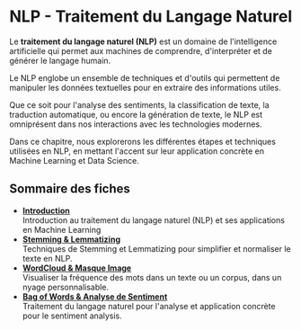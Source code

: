 # NLP - Traitement du Langage Naturel

Le **traitement du langage naturel (NLP)** est un domaine de l'intelligence artificielle qui permet aux machines de comprendre, d'interpréter et de générer le langage humain.

Le NLP englobe un ensemble de techniques et d'outils qui permettent de manipuler les données textuelles pour en extraire des informations utiles.

Que ce soit pour l'analyse des sentiments, la classification de texte, la traduction automatique, ou encore la génération de texte, le NLP est omniprésent dans nos interactions avec les technologies modernes.

Dans ce chapitre, nous explorerons les différentes étapes et techniques utilisées en NLP, en mettant l'accent sur leur application concrète en Machine Learning et Data Science.

## Sommaire des fiches

- **[Introduction](./intro_nlp.md)**  
   Introduction au traitement du langage naturel (NLP) et ses applications en Machine Learning
- **[Stemming & Lemmatizing](./nlp_stemming_lemmatizing.md)**  
   Techniques de Stemming et Lemmatizing pour simplifier et normaliser le texte en NLP.
- **[WordCloud & Masque Image](./nlp_wordcloud.md)**  
   Visualiser la fréquence des mots dans un texte ou un corpus, dans un nyage personnalisable.
- **[Bag of Words & Analyse de Sentiment](./nlp_bag_of_words.md)**  
   Traitement du langage naturel pour l'analyse et application concrète pour le sentiment analysis.
